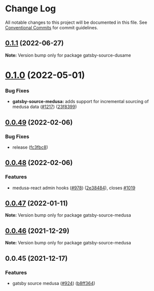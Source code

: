 # Change Log

All notable changes to this project will be documented in this file.
See [Conventional Commits](https://conventionalcommits.org) for commit guidelines.

## [0.1.1](https://github.com/zakariaelas/medusa/compare/gatsby-source-dusame@0.1.0...gatsby-source-dusame@0.1.1) (2022-06-27)

**Note:** Version bump only for package gatsby-source-dusame





# [0.1.0](https://github.com/medusajs/medusa/compare/gatsby-source-medusa@0.0.49...gatsby-source-medusa@0.1.0) (2022-05-01)


### Bug Fixes

* **gatsby-source-medusa:** adds support for incremental sourcing of medusa data ([#1217](https://github.com/medusajs/medusa/issues/1217)) ([23f8399](https://github.com/medusajs/medusa/commit/23f8399c16e3f3c7a01a6846b2b96750dde55a60))





## [0.0.49](https://github.com/medusajs/medusa/compare/gatsby-source-medusa@0.0.48...gatsby-source-medusa@0.0.49) (2022-02-06)

### Bug Fixes

- release ([fc3fbc8](https://github.com/medusajs/medusa/commit/fc3fbc897fad5c8a5d3eea828ac7277fba9d70af))

## [0.0.48](https://github.com/medusajs/medusa/compare/gatsby-source-medusa@0.0.47...gatsby-source-medusa@0.0.48) (2022-02-06)

### Features

- medusa-react admin hooks ([#978](https://github.com/medusajs/medusa/issues/978)) ([2e38484](https://github.com/medusajs/medusa/commit/2e384842d5b2e9742a86b96f28a8f00357795b86)), closes [#1019](https://github.com/medusajs/medusa/issues/1019)

## [0.0.47](https://github.com/medusajs/medusa/compare/gatsby-source-medusa@0.0.46...gatsby-source-medusa@0.0.47) (2022-01-11)

**Note:** Version bump only for package gatsby-source-medusa

## [0.0.46](https://github.com/medusajs/medusa/compare/gatsby-source-medusa@0.0.45...gatsby-source-medusa@0.0.46) (2021-12-29)

**Note:** Version bump only for package gatsby-source-medusa

## 0.0.45 (2021-12-17)

### Features

- gatsby source medusa ([#924](https://github.com/medusajs/medusa/issues/924)) ([b8ff364](https://github.com/medusajs/medusa/commit/b8ff364276bf143f061a7c85e309dcd3ebfe4185))
